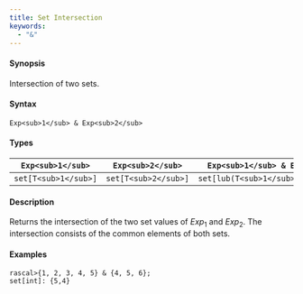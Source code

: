 ```yaml
---
title: Set Intersection
keywords:
  - "&"
---
```


#### Synopsis

Intersection of two sets.

#### Syntax

`Exp<sub>1</sub> & Exp<sub>2</sub>`

#### Types


| `Exp<sub>1</sub>`    |  `Exp<sub>2</sub>`      | `Exp<sub>1</sub> & Exp<sub>2</sub>`      |
| --- | --- | --- |
| `set[T<sub>1</sub>]` |  `set[T<sub>2</sub>]`   | `set[lub(T<sub>1</sub>,T<sub>2</sub>)]`  |


#### Description

Returns the intersection of the two set values of _Exp_<sub>1</sub> and _Exp_<sub>2</sub>.
The intersection consists of the common elements of both sets.

#### Examples


```rascal-shell
rascal>{1, 2, 3, 4, 5} & {4, 5, 6};
set[int]: {5,4}
```


